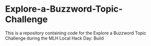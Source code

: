 # Explore-a-Buzzword-Topic-Challenge
This is a repository containing code for the Explore a Buzzword Topic Challenge during the MLH Local Hack Day: Build
